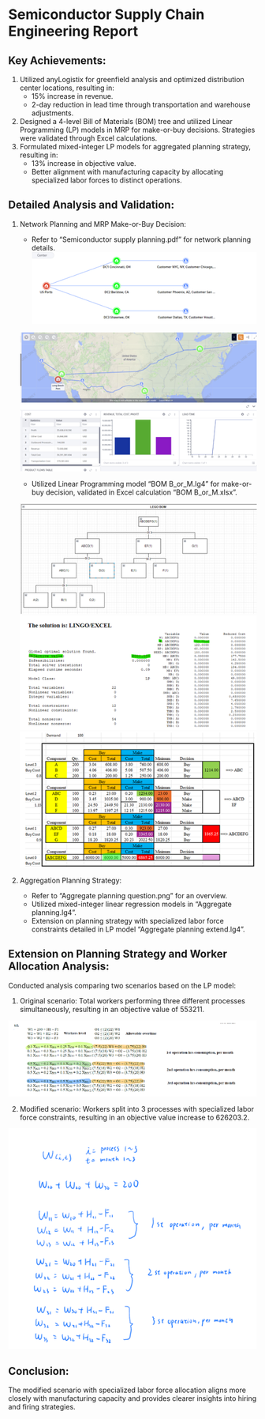 # Semiconductor Supply Chain Engineering Report

## Key Achievements:
1. Utilized anyLogistix for greenfield analysis and optimized distribution center locations, resulting in:
   - 15% increase in revenue.
   - 2-day reduction in lead time through transportation and warehouse adjustments.
2. Designed a 4-level Bill of Materials (BOM) tree and utilized Linear Programming (LP) models in MRP for make-or-buy decisions. Strategies were validated through Excel calculations.
3. Formulated mixed-integer LP models for aggregated planning strategy, resulting in:
   - 13% increase in objective value.
   - Better alignment with manufacturing capacity by allocating specialized labor forces to distinct operations.

## Detailed Analysis and Validation:
1. Network Planning and MRP Make-or-Buy Decision:
   - Refer to “Semiconductor supply planning.pdf” for network planning details.
   ![Image 1](https://github.com/Johnlee19990908/Semiconductor_Supply_Chain_Engineering/raw/main/readme_image/1.png)

   ![Image 2](https://github.com/Johnlee19990908/Semiconductor_Supply_Chain_Engineering/raw/main/readme_image/2.png)
   - Utilized Linear Programming model “BOM B_or_M.lg4” for make-or-buy decision, validated in Excel calculation “BOM B_or_M.xlsx”.
   
   ![Image 3](https://github.com/Johnlee19990908/Semiconductor_Supply_Chain_Engineering/raw/main/readme_image/3.png)
   ![Image 4](https://github.com/Johnlee19990908/Semiconductor_Supply_Chain_Engineering/raw/main/readme_image/4.png)
   ![Image 5](https://github.com/Johnlee19990908/Semiconductor_Supply_Chain_Engineering/raw/main/readme_image/5.png)


3. Aggregation Planning Strategy:
   - Refer to “Aggregate planning question.png” for an overview.
   - Utilized mixed-integer linear regression models in “Aggregate planning.lg4”.
   - Extension on planning strategy with specialized labor force constraints detailed in LP model “Aggregate planning extend.lg4”.

## Extension on Planning Strategy and Worker Allocation Analysis:
Conducted analysis comparing two scenarios based on the LP model:
1. Original scenario: Total workers performing three different processes simultaneously, resulting in an objective value of 553211.

![Image 6](https://github.com/Johnlee19990908/Semiconductor_Supply_Chain_Engineering/raw/main/readme_image/6.png)

2. Modified scenario: Workers split into 3 processes with specialized labor force constraints, resulting in an objective value increase to 626203.2.

![Image 7](https://github.com/Johnlee19990908/Semiconductor_Supply_Chain_Engineering/raw/main/readme_image/7.png)

## Conclusion:
The modified scenario with specialized labor force allocation aligns more closely with manufacturing capacity and provides clearer insights into hiring and firing strategies.

